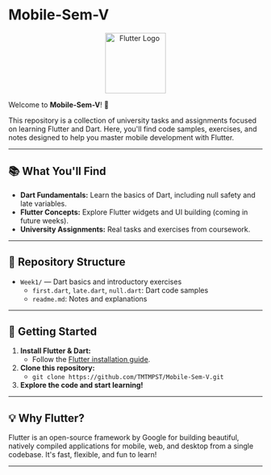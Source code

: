 
# Mobile-Sem-V

<p align="center">
	<img src="https://upload.wikimedia.org/wikipedia/commons/1/17/Google-flutter-logo.png" alt="Flutter Logo" width="120" />
</p>

Welcome to **Mobile-Sem-V**! 🚀

This repository is a collection of university tasks and assignments focused on learning Flutter and Dart. Here, you'll find code samples, exercises, and notes designed to help you master mobile development with Flutter.

---

## 📚 What You'll Find

- **Dart Fundamentals:** Learn the basics of Dart, including null safety and late variables.
- **Flutter Concepts:** Explore Flutter widgets and UI building (coming in future weeks).
- **University Assignments:** Real tasks and exercises from coursework.

---

## 📁 Repository Structure

- `Week1/` — Dart basics and introductory exercises
	- `first.dart`, `late.dart`, `null.dart`: Dart code samples
	- `readme.md`: Notes and explanations

---

## 🚀 Getting Started

1. **Install Flutter & Dart:**
	 - Follow the [Flutter installation guide](https://flutter.dev/docs/get-started/install).
2. **Clone this repository:**
	 - `git clone https://github.com/TMTMPST/Mobile-Sem-V.git`
3. **Explore the code and start learning!**

---

## 💡 Why Flutter?

Flutter is an open-source framework by Google for building beautiful, natively compiled applications for mobile, web, and desktop from a single codebase. It's fast, flexible, and fun to learn!

---
